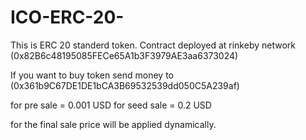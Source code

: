 # ICO-ERC-20-
This is ERC 20 standerd token. 
Contract deployed at rinkeby network (0x82B6c48195085FECe65A1b3F3979AE3aa6373024)

If you want to buy token send money to (0x361b9C67DE1DE1bCA3B69532539dd050C5A239af)

for pre sale = 0.001 USD
for seed sale = 0.2 USD

for the final sale price will be applied dynamically.
